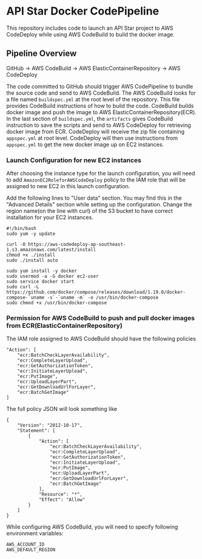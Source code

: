 # API Star Docker CodePipeline
This repository includes code to launch an API Star project to AWS CodeDeploy while using AWS CodeBuild to build the docker image.

## Pipeline Overview
GitHub -> AWS CodeBuild -> AWS ElasticContainerRepository -> AWS CodeDeploy

The code committed to GitHub should trigger AWS CodePipeline to bundle the source code and send to AWS CodeBuild. The AWS CodeBuild looks for a file named `buildspec.yml` at the root level of the repository. This file provides CodeBuild instructions of how to build the code. CodeBuild builds docker image and push the image to AWS ElasticContainerRepository(ECR). In the last section of `buildspec.yml`, the `artifacts` gives CodeBuild instruction to save the scripts and send to AWS CodeDeploy for retrieving docker image from ECR. CodeDeploy will receive the zip file containing `appspec.yml` at root level. CodeDeploy will then use instructions from `appspec.yml` to get the new docker image up on EC2 instances.

### Launch Configuration for new EC2 instances
After choosing the instance type for the launch configuration, you will need to add `AmazonEC2RoleforAWSCodeDeploy` policy to the IAM role that will be assigned to new EC2 in this launch configuration.

Add the following lines to "User data" section. You may find this in the "Advanced Details" section while setting up the configuration. Change the region name(on the line with curl) of the S3 bucket to have correct installation for your EC2 instances.
```
#!/bin/bash
sudo yum -y update

curl -O https://aws-codedeploy-ap-southeast-1.s3.amazonaws.com/latest/install
chmod +x ./install
sudo ./install auto

sudo yum install -y docker
sudo usermod -a -G docker ec2-user
sudo service docker start
sudo curl -L https://github.com/docker/compose/releases/download/1.19.0/docker-compose-`uname -s`-`uname -m` -o /usr/bin/docker-compose
sudo chmod +x /usr/bin/docker-compose
```

### Permission for AWS CodeBuild to push and pull docker images from ECR(ElasticContainerRepository)
The IAM role assigned to AWS CodeBuild should have the following policies
```
"Action": [
    "ecr:BatchCheckLayerAvailability",
    "ecr:CompleteLayerUpload",
    "ecr:GetAuthorizationToken",
    "ecr:InitiateLayerUpload",
    "ecr:PutImage",
    "ecr:UploadLayerPart",
    "ecr:GetDownloadUrlForLayer",
    "ecr:BatchGetImage"
]
```
The full policy JSON will look something like
```
{
    "Version": "2012-10-17",
    "Statement": [
        {
            "Action": [
                "ecr:BatchCheckLayerAvailability",
                "ecr:CompleteLayerUpload",
                "ecr:GetAuthorizationToken",
                "ecr:InitiateLayerUpload",
                "ecr:PutImage",
                "ecr:UploadLayerPart",
                "ecr:GetDownloadUrlForLayer",
                "ecr:BatchGetImage"
            ],
            "Resource": "*",
            "Effect": "Allow"
        }
    ]
}
```

While configuring AWS CodeBuild, you will need to specify following environment variables:
```
AWS_ACCOUNT_ID
AWS_DEFAULT_REGION
```
